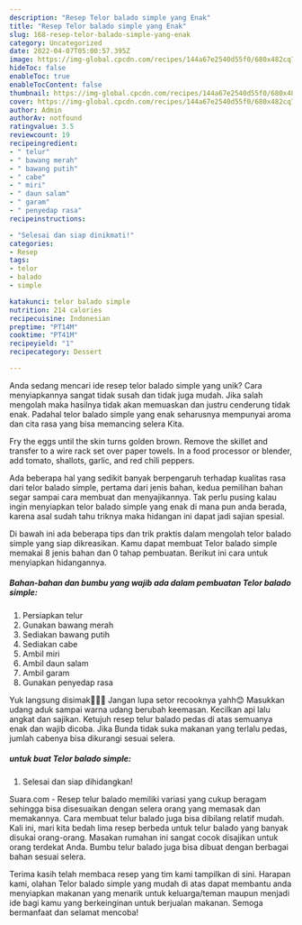 ```yaml
---
description: "Resep Telor balado simple yang Enak"
title: "Resep Telor balado simple yang Enak"
slug: 168-resep-telor-balado-simple-yang-enak
category: Uncategorized
date: 2022-04-07T05:00:57.395Z
image: https://img-global.cpcdn.com/recipes/144a67e2540d55f0/680x482cq70/telor-balado-simple-foto-resep-utama.jpg
hideToc: false
enableToc: true
enableTocContent: false
thumbnail: https://img-global.cpcdn.com/recipes/144a67e2540d55f0/680x482cq70/telor-balado-simple-foto-resep-utama.jpg
cover: https://img-global.cpcdn.com/recipes/144a67e2540d55f0/680x482cq70/telor-balado-simple-foto-resep-utama.jpg
author: Admin
authorAv: notfound
ratingvalue: 3.5
reviewcount: 19
recipeingredient:
- " telur"
- " bawang merah"
- " bawang putih"
- " cabe"
- " miri"
- " daun salam"
- " garam"
- " penyedap rasa"
recipeinstructions:

- "Selesai dan siap dinikmati!"
categories:
- Resep
tags:
- telor
- balado
- simple

katakunci: telor balado simple 
nutrition: 214 calories
recipecuisine: Indonesian
preptime: "PT14M"
cooktime: "PT41M"
recipeyield: "1"
recipecategory: Dessert

---
```





Anda sedang mencari ide resep telor balado simple yang unik? Cara menyiapkannya sangat tidak susah dan tidak juga mudah. Jika salah mengolah maka hasilnya tidak akan memuaskan dan justru cenderung tidak enak. Padahal telor balado simple yang enak seharusnya mempunyai aroma dan cita rasa yang bisa memancing selera Kita.





Fry the eggs until the skin turns golden brown. Remove the skillet and transfer to a wire rack set over paper towels. In a food processor or blender, add tomato, shallots, garlic, and red chili peppers.

Ada beberapa hal yang sedikit banyak berpengaruh terhadap kualitas rasa dari telor balado simple, pertama dari jenis bahan, kedua pemilihan bahan segar sampai cara membuat dan menyajikannya. Tak perlu pusing kalau ingin menyiapkan telor balado simple yang enak di mana pun anda berada, karena asal sudah tahu triknya maka hidangan ini dapat jadi sajian spesial.






Di bawah ini ada beberapa tips dan trik praktis dalam mengolah telor balado simple yang siap dikreasikan. Kamu dapat membuat Telor balado simple memakai 8 jenis bahan dan 0 tahap pembuatan. Berikut ini cara untuk menyiapkan hidangannya.

<!--inarticleads1-->

##### Bahan-bahan dan bumbu yang wajib ada dalam pembuatan Telor balado simple:

1. Persiapkan  telur
1. Gunakan  bawang merah
1. Sediakan  bawang putih
1. Sediakan  cabe
1. Ambil  miri
1. Ambil  daun salam
1. Ambil  garam
1. Gunakan  penyedap rasa


Yuk langsung disimak🙆🏻‍♀️ Jangan lupa setor recooknya yahh😊 Masukkan udang aduk sampai warna udang berubah keemasan. Kecilkan api lalu angkat dan sajikan. Ketujuh resep telur balado pedas di atas semuanya enak dan wajib dicoba. Jika Bunda tidak suka makanan yang terlalu pedas, jumlah cabenya bisa dikurangi sesuai selera. 

<!--inarticleads2-->

#####  untuk buat Telor balado simple:


1. Selesai dan siap dihidangkan!

Suara.com - Resep telur balado memiliki variasi yang cukup beragam sehingga bisa disesuaikan dengan selera orang yang memasak dan memakannya. Cara membuat telur balado juga bisa dibilang relatif mudah. Kali ini, mari kita bedah lima resep berbeda untuk telur balado yang banyak disukai orang-orang. Masakan rumahan ini sangat cocok disajikan untuk orang terdekat Anda. Bumbu telur balado juga bisa dibuat dengan berbagai bahan sesuai selera. 

Terima kasih telah membaca resep yang tim kami tampilkan di sini. Harapan kami, olahan Telor balado simple yang mudah di atas dapat membantu anda menyiapkan makanan yang menarik untuk keluarga/teman maupun menjadi ide bagi kamu yang berkeinginan untuk berjualan makanan. Semoga bermanfaat dan selamat mencoba!
